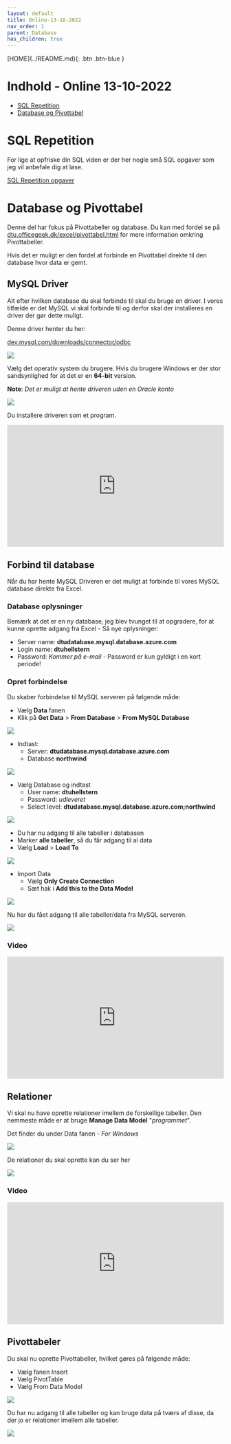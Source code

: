```yaml
---
layout: default
title: Online-13-10-2022
nav_order: 1
parent: Database
has_children: true
---
```

<span class="fs-1">
[HOME](../README.md){: .btn .btn-blue }
</span>

# Indhold - Online 13-10-2022

- [SQL Repetition](#sql-repetition)
- [Database og Pivottabel](#database-og-pivottabel)

# SQL Repetition
For lige at opfriske din SQL viden er der her nogle små SQL opgaver som jeg vil anbefale dig at løse.

[SQL Repetition opgaver](./sql-repetion.md)


# Database og Pivottabel
Denne del har fokus på Pivottabeller og database. Du kan med fordel se på [dtu.officegeek.dk/excel/pivottabel.html](https://dtu.officegeek.dk/excel/pivottabel.html) for mere information omkring Pivottabeller.

Hvis det er muligt er den fordel at forbinde en Pivottabel direkte til den database hvor data er gemt.

## MySQL Driver
Alt efter hvilken database du skal forbinde til skal du bruge en driver. I vores tilfælde er det MySQL vi skal forbinde til og derfor skal der installeres en driver der gør dette muligt.

Denne driver henter du her:

[dev.mysql.com/downloads/connector/odbc](https://dev.mysql.com/downloads/connector/odbc/)

![](./image/odbc_1.jpg)

Vælg det operativ system du brugere. Hvis du brugere Windows er der stor sandsynlighed for at det er en **64-bit** version.

**Note**: *Det er muligt at hente driveren uden en Oracle konto*

![](./image/odbc_2.jpg)

Du installere driveren som et program.

<div style="position: relative; padding-bottom: 56.25%; height: 0;"><iframe src="https://www.loom.com/embed/5431e31200f3463e9ec1c382e5614cea" frameborder="0" webkitallowfullscreen mozallowfullscreen allowfullscreen style="position: absolute; top: 0; left: 0; width: 100%; height: 100%;"></iframe></div>

## Forbind til database
Når du har hente MySQL Driveren er det muligt at forbinde til vores MySQL database direkte fra Excel.

### Database oplysninger
Bemærk at det er en ny database, jeg blev tvunget til at opgradere, for at kunne oprette adgang fra Excel - Så nye oplysninger:

- Server name: **dtudatabase.mysql.database.azure.com**
- Login name: **dtuhellstern**
- Password: *Kommer på e-mail* - Password er kun gyldigt i en kort periode!

### Opret forbindelse
Du skaber forbindelse til MySQL serveren på følgende måde:

- Vælg **Data** fanen
- Klik på **Get Data** > **From Database** > **From MySQL Database**

![](./image/excel_1.jpg)

- Indtast:
    - Server: **dtudatabase.mysql.database.azure.com**
    - Database **northwind**

![](./image/excel_2.jpg)

- Vælg Database og indtast
    - User name: **dtuhellstern**
    - Password: *udleveret*
    - Select level: **dtudatabase.mysql.database.azure.com;northwind**

![](./image/excel_3.jpg)

- Du har nu adgang til alle tabeller i databasen
- Marker **alle tabeller**, så du får adgang til al data
- Vælg **Load** > **Load To**

![](./image/excel_4.jpg)

- Import Data
    - Vælg **Only Create Connection**
    - Sæt hak i **Add this to the Data Model**

![](./image/excel_5.jpg)

Nu har du fået adgang til alle tabeller/data fra MySQL serveren.

![](./image/excel_6.jpg)

### Video
<div style="position: relative; padding-bottom: 56.25%; height: 0;"><iframe src="https://www.loom.com/embed/a5eb316cb03a4df48c468b32bbf8c839" frameborder="0" webkitallowfullscreen mozallowfullscreen allowfullscreen style="position: absolute; top: 0; left: 0; width: 100%; height: 100%;"></iframe></div>

## Relationer
Vi skal nu have oprette relationer imellem de forskellige tabeller. Den nemmeste måde er at bruge **Manage Data Model** "*programmet*".

Det finder du under Data fanen - *For Windows*

![](./image/managedatamodel.jpg)

De relationer du skal oprette kan du ser her

![](./image/relationer.jpg)

### Video
<div style="position: relative; padding-bottom: 56.25%; height: 0;"><iframe src="https://www.loom.com/embed/905589301a9e493a8ac939626fd49690" frameborder="0" webkitallowfullscreen mozallowfullscreen allowfullscreen style="position: absolute; top: 0; left: 0; width: 100%; height: 100%;"></iframe></div>

## Pivottabeler
Du skal nu oprette Pivottabeller, hvilket gøres på følgende måde:

- Vælg fanen Insert
- Vælg PivotTable
- Vælg From Data Model

![](./image/fromdatamodel.jpg)

Du har nu adgang til alle tabeller og kan bruge data på tværs af disse, da der jo er relationer imellem alle tabeller.

![](./image/pivotdata.jpg)


